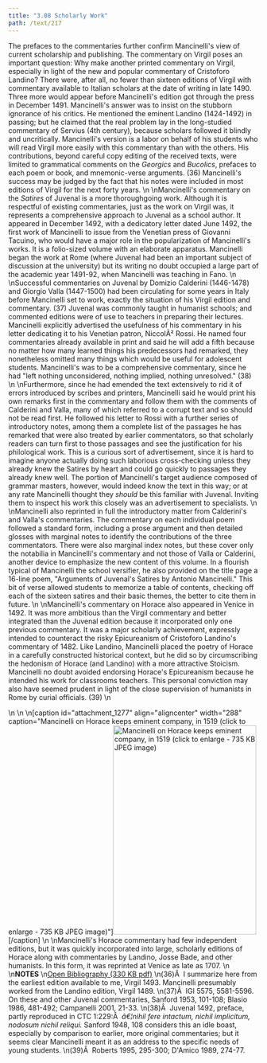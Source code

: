 ```yaml
---
title: "3.08 Scholarly Work"
path: /text/217
---
```

The prefaces to the commentaries further confirm Mancinelli's view of current scholarship and publishing. The commentary on Virgil poses an important question: Why make another printed commentary on Virgil, especially in light of the new and popular commentary of Cristoforo Landino? There were, after all, no fewer than sixteen editions of Virgil with commentary available to Italian scholars at the date of writing in late 1490. Three more would appear before Mancinelli's edition got through the press in December 1491. Mancinelli's answer was to insist on the stubborn ignorance of his critics. He mentioned the eminent Landino (1424-1492) in passing; but he claimed that the real problem lay in the long-studied commentary of Servius (4th century), because scholars followed it blindly and uncritically. Mancinelli's version is a labor on behalf of his students who will read Virgil more easily with this commentary than with the others. His contributions, beyond careful copy editing of the received texts, were limited to grammatical comments on the <em>Georgics</em> and <em>Bucolics</em>, prefaces to each poem or book, and mnemonic-verse arguments. (36) Mancinelli's success may be judged by the fact that his notes were included in most editions of Virgil for the next forty years.\n\nMancinelli's commentary on the <em>Satires</em> of Juvenal is a more thoroughgoing work. Although it is respectful of existing commentaries, just as the work on Virgil was, it represents a comprehensive approach to Juvenal as a school author. It appeared in December 1492, with a dedicatory letter dated June 1492, the first work of Mancinelli to issue from the Venetian press of Giovanni Tacuino, who would have a major role in the popularization of Mancinelli's works. It is a folio-sized volume with an elaborate apparatus. Mancinelli began the work at Rome (where Juvenal had been an important subject of discussion at the university) but its writing no doubt occupied a large part of the academic year 1491-92, when Mancinelli was teaching in Fano.\n\nSuccessful commentaries on Juvenal by Domizio Calderini (1446-1478) and Giorgio Valla (1447-1500) had been circulating for some years in Italy before Mancinelli set to work, exactly the situation of his Virgil edition and commentary. (37) Juvenal was commonly taught in humanist schools; and commented editions were of use to teachers in preparing their lectures. Mancinelli explicitly advertised the usefulness of his commentary in his letter dedicating it to his Venetian patron, NiccolÃ² Rossi. He named four commentaries already available in print and said he will add a fifth because no matter how many learned things his predecessors had remarked, they nonetheless omitted many things which would be useful for adolescent students. Mancinelli's was to be a comprehensive commentary, since he had "left nothing unconsidered, nothing implied, nothing unresolved." (38)\n\nFurthermore, since he had emended the text extensively to rid it of errors introduced by scribes and printers, Mancinelli said he would print his own remarks first in the commentary and follow them with the comments of Calderini and Valla, many of which referred to a corrupt text and so should not be read first. He followed his letter to Rossi with a further series of introductory notes, among them a complete list of the passages he has remarked that were also treated by earlier commentators, so that scholarly readers can turn first to those passages and see the justification for his philological work. This is a curious sort of advertisement, since it is hard to imagine anyone actually doing such laborious cross-checking unless they already knew the Satires by heart and could go quickly to passages they already knew well. The portion of Mancinelli's target audience composed of grammar masters, however, would indeed know the text in this way; or at any rate Mancinelli thought they <em>should</em> be this familiar with Juvenal. Inviting them to inspect his work this closely was an advertisement to specialists.\n\nMancinelli also reprinted in full the introductory matter from Calderini's and Valla's commentaries. The commentary on each individual poem followed a standard form, including a prose argument and then detailed glosses with marginal notes to identify the contributions of the three commentators. There were also marginal index notes, but these cover only the notabilia in Mancinelli's commentary and not those of Valla or Calderini, another device to emphasize the new content of this volume. In a flourish typical of Mancinelli the school versifier, he also provided on the title page a 16-line poem, "Arguments of Juvenal's Satires by Antonio Mancinelli." This bit of verse allowed students to memorize a table of contents, checking off each of the sixteen satires and their basic themes, the better to cite them in future.\n\nMancinelli's commentary on Horace also appeared in Venice in 1492. It was more ambitious than the Virgil commentary and better integrated than the Juvenal edition because it incorporated only one previous commentary. It was a major scholarly achievement, expressly intended to counteract the risky Epicureanism of Cristoforo Landino's commentary of 1482. Like Landino, Mancinelli placed the poetry of Horace in a carefully constructed historical context, but he did so by circumscribing the hedonism of Horace (and Landino) with a more attractive Stoicism. Mancinelli no doubt avoided endorsing Horace's Epicureanism because he intended his work for classrooms teachers. This personal conviction may also have seemed prudent in light of the close supervision of humanists in Rome by curial officials. (39)\n<p style="text-align: center;"></p>\n\n\n[caption id="attachment_1277" align="aligncenter" width="288" caption="Mancinelli on Horace keeps eminent company, in 1519 (click to enlarge - 735 KB JPEG image)"]<a rel="pop-up" href="http://www.humanismforsale.org/text/images_full/3.00_Chapter_Three/HFS_100.01.jpg"><img class="size-full wp-image-1277 " title="HFS_100.01-thumb" src="http://www.humanismforsale.org/text/wp-content/uploads/2008/09/HFS_100.01-thumb.jpg" alt="Mancinelli on Horace keeps eminent company, in 1519 (click to enlarge - 735 KB JPEG image)" width="288" height="420" /></a>[/caption]\n\nMancinelli's Horace commentary had few independent editions, but it was quickly incorporated into large, scholarly editions of Horace along with commentaries by Landino, Josse Bade, and other humanists. In this form, it was reprinted at Venice as late as 1707.\n\n<strong>NOTES</strong>\n<a href="http://www.humanismforsale.org/bibliography.pdf" target="new">Open Bibliography (330 KB pdf)</a>\n(36)Â  I summarize here from the earliest edition available to me, Virgil 1493. Mancinelli presumably worked from the Landino edition, Virgil 1489.\n(37)Â  IGI 5575, 5581-5596. On these and other Juvenal commentaries, Sanford 1953, 101-108; Blasio 1986, 481-492; Campanelli 2001, 21-33.\n(38)Â  Juvenal 1492, preface, partly reproduced in CTC 1:229:Â  <em>â€¦nihil fere intactum, nichil implicitum, nodosum nichil reliqui.</em> Sanford 1948, 108 considers this an idle boast, especially by comparison to earlier, more original commentaries; but it seems clear Mancinelli meant it as an address to the specific needs of young students.\n(39)Â  Roberts 1995, 295-300; D'Amico 1989, 274-77.
